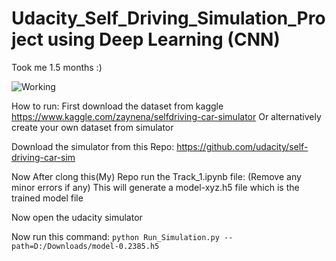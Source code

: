 # Udacity_Self_Driving_Simulation_Project using Deep Learning (CNN)

Took me 1.5 months :)

![Working](./udacity.gif)

How to run:
First download the dataset from kaggle https://www.kaggle.com/zaynena/selfdriving-car-simulator 
Or alternatively create your own dataset from simulator

Download the simulator from this Repo: https://github.com/udacity/self-driving-car-sim

Now After clong this(My) Repo run the Track_1.ipynb file: (Remove any minor errors if any)
This will generate a model-xyz.h5 file which is the trained model file

Now open the udacity simulator

Now run this command: `python Run_Simulation.py --path=D:/Downloads/model-0.2385.h5`

